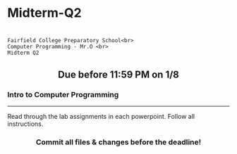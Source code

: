 # Midterm-Q2 <h1 align="center">
    Fairfield College Preparatory School<br>
    Computer Programming - Mr.O <br>
    Midterm Q2
</h1>

<h2 align="center">Due before 11:59 PM on 1/8</h2>

### Intro to Computer Programming
---
Read through the lab assignments in each powerpoint. Follow all instructions.

<h3 align="center">Commit all files & changes before the deadline!</h3>
